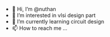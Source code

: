 - 👋 Hi, I’m @nuthan 
- 👀 I’m interested in vlsi design part 
- 🌱 I’m currently learning circuit design
- 📫 How to reach me ...

<!---
nuthanre/nuthanre is a ✨ special ✨ repository because its `README.md` (this file) appears on your GitHub profile.
You can click the Preview link to take a look at your changes.
--->
